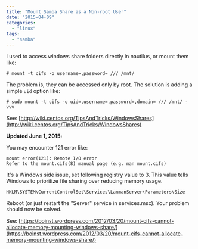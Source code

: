 ```yaml
---
title: "Mount Samba Share as a Non-root User"
date: "2015-04-09"
categories: 
  - "linux"
tags: 
  - "samba"
---
```


I used to access windows share folders directly in nautilus, or mount them like:

```
# mount -t cifs -o username=,password= /// /mnt/
```

The problem is, they can be accessed only by root. The solution is adding a simple `uid` option like:

```
# sudo mount -t cifs -o uid=,username=,password=,domain= /// /mnt/ -vvv
```

See: [http://wiki.centos.org/TipsAndTricks/WindowsShares](http://wiki.centos.org/TipsAndTricks/WindowsShares)

**Updated June 1, 2015:**

You may encounter 121 error like:

```
mount error(121): Remote I/O error
Refer to the mount.cifs(8) manual page (e.g. man mount.cifs)
```

It's a Windows side issue, set following registry value to 3. This value tells Windows to prioritize file sharing over reducing memory usage.

```
HKLM\SYSTEM\CurrentControlSet\Services\LanmanServer\Parameters\Size
```

Reboot (or just restart the "Server" service in services.msc). Your problem should now be solved.

See: [https://boinst.wordpress.com/2012/03/20/mount-cifs-cannot-allocate-memory-mounting-windows-share/](https://boinst.wordpress.com/2012/03/20/mount-cifs-cannot-allocate-memory-mounting-windows-share/)
